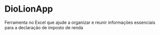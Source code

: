 # DioLionApp
Ferramenta no Excel que ajude a organizar e reunir informações essenciais para a declaração de imposto de renda

